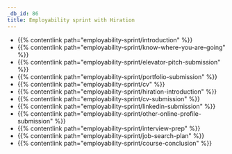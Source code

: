```yaml
---
_db_id: 86
title: Employability sprint with Hiration
---
```


- {{% contentlink path="employability-sprint/introduction" %}}
- {{% contentlink path="employability-sprint/know-where-you-are-going" %}}
- {{% contentlink path="employability-sprint/elevator-pitch-submission" %}}
- {{% contentlink path="employability-sprint/portfolio-submission" %}}
- {{% contentlink path="employability-sprint/cv" %}}
- {{% contentlink path="employability-sprint/hiration-introduction" %}}
- {{% contentlink path="employability-sprint/cv-submission" %}}
- {{% contentlink path="employability-sprint/linkedin-submission" %}}
- {{% contentlink path="employability-sprint/other-online-profile-submission" %}}
- {{% contentlink path="employability-sprint/interview-prep" %}}
- {{% contentlink path="employability-sprint/job-search-plan" %}}
- {{% contentlink path="employability-sprint/course-conclusion" %}}